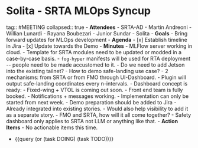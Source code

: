 # Solita - SRTA MLOps Syncup
tag:: #MEETING
collapsed:: true
	- **Attendees**
		- SRTA-AD
			- Martin Andreoni
			- Willian Lunardi
			- Rayana Boubezari
			- Junior Sundar
		- Solita
	- **Goals**
		- Bring forward updates for MLOps development
	- **Agenda**
		- [x] Establish timeline in Jira
		- [x] Update towards the Demo
	- **Minutes**
		- MLFlow server working in cloud.
		- Template for SRTA modules need to be updated or modded in a case-by-case basis.
		- `fog-hyper` manifests will be used for RTA deployment -- people need to be made accustomed to it.
		- Do we need to add Jetson into the existing tailnet?
		- How to demo safe-landing use case?
			- 2 mechanisms: from SRTA or from FMO through UI-Dashboard.
			- Plugin will output safe-landing coordinates every n-intervals.
		- Dashboard concept is ready:
			- Fixed-wing + VTOL is coming out soon.
			- Front end team is fully booked.
			- Notifications + messages working.
			- Implementation can only be started from next week.
		- Demo preparation should be added to Jira
			- Already integrated into existing stories.
			- Would also help visibility to add it as a separate story.
		- FMO and SRTA, how will it all come together?
		- Safety dashboard only applies to SRTA not LLM or anything like that.
	- **Action Items**
		- No actionable items this time.
- {{query (or (task DOING) (task TODO))}}